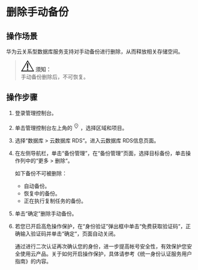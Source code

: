 # 删除手动备份<a name="zh-cn_topic_sqlserver_0037000198"></a>

## 操作场景<a name="zh-cn_topic_0037000198_section17499198135414"></a>

华为云关系型数据库服务支持对手动备份进行删除，从而释放相关存储空间。

>![](public_sys-resources/icon-notice.gif) **须知：**   
>手动备份删除后，不可恢复。  

## 操作步骤<a name="zh-cn_topic_0037000198_s84d6bef8cb664c9480d4c8fbec48744f"></a>

1.  登录管理控制台。
2.  单击管理控制台左上角的![](figures/Region灰色图标.png)，选择区域和项目。
3.  选择“数据库  \>  云数据库 RDS“。进入云数据库 RDS信息页面。
4.  在左侧导航栏，单击“备份管理”，在“备份管理”页面，选择目标备份，单击操作列中的“更多  \>  删除“。

    如下备份不可被删除：

    -   自动备份。
    -   恢复中的备份。
    -   正在执行复制任务的备份。

5.  单击“确定”删除手动备份。
6.  若您已开启高危操作保护，在“身份验证”弹出框中单击“免费获取验证码“，正确输入验证码并单击“确定“，页面自动关闭。

    通过进行二次认证再次确认您的身份，进一步提高帐号安全性，有效保护您安全使用云产品。关于如何开启操作保护，具体请参考《统一身份认证服务用户指南》的内容。


